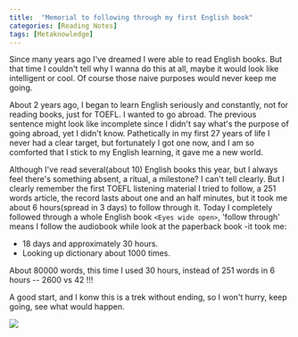 ```yaml
---
title:  "Memorial to following through my first English book"
categories: [Reading Notes]
tags: [Metaknowledge]
---
```


Since many years ago I've dreamed I were able to read English books. But that time I couldn't tell why I wanna do this at all, maybe it would look like intelligent or cool. Of course those naive purposes would never keep me going.

About 2 years ago, I began to learn English seriously and constantly, not for reading books, just for TOEFL. I wanted to go abroad. The previous sentence might look like incomplete since I didn't say what's the purpose of going abroad, yet I didn't know. Pathetically in my first 27 years of life I never had a clear target, but fortunately I got one now, and I am so comforted that I stick to my English learning, it gave me a new world.

Although I've read several(about 10) English books this year, but I always feel there's something absent, a ritual, a milestone? I can't tell clearly. But I clearly remember the first TOEFL listening material I tried to follow, a 251 words article, the record lasts about one and an half minutes, but it took me about 6 hours(spread in 3 days) to follow through it. Today I completely followed through a whole English book `<Eyes wide open>`, 'follow through' means I follow the audiobook while look at the paperback book -it took me:

- 18 days and approximately 30 hours.
- Looking up dictionary about 1000 times.

About 80000 words, this time I used 30 hours, instead of 251 words in 6 hours -- 2600 vs 42 !!!

A good start, and I konw this is a trek without ending, so I won't hurry, keep going, see what would happen.

![](https://s3-ap-southeast-1.amazonaws.com/image-for-articles/image-bucket-1/IMG_6931.jpg
)
